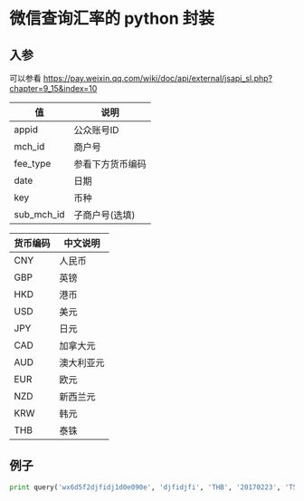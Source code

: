 # 微信查询汇率的 python 封装

## 入参
可以参看 https://pay.weixin.qq.com/wiki/doc/api/external/jsapi_sl.php?chapter=9_15&index=10

| 值         | 说明             |
| ---        | ---              |
| appid      | 公众账号ID       |
| mch_id     | 商户号           |
| fee_type   | 参看下方货币编码 |
| date       | 日期             |
| key        | 币种             |
| sub_mch_id | 子商户号(选填)   |

| 货币编码 | 中文说明   |
|----------|------------|
| CNY      | 人民币     |
| GBP      | 英镑       |
| HKD      | 港币       |
| USD      | 美元       |
| JPY      | 日元       |
| CAD      | 加拿大元   |
| AUD      | 澳大利亚元 |
| EUR      | 欧元       |
| NZD      | 新西兰元   |
| KRW      | 韩元       |
| THB      | 泰铢       |



## 例子

```python
print query('wx6d5f2djfidj1d0e090e', 'djfidjfi', 'THB', '20170223', 'T5iab0cX9Xem9KP0zLUldjifdifhywEYw7')
```

